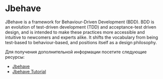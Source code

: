 # Jbehave

JBehave is a framework for Behaviour-Driven Development (BDD). BDD is an evolution of test-driven development (TDD) and acceptance-test driven design, and is intended to make these practices more accessible and intuitive to newcomers and experts alike. It shifts the vocabulary from being test-based to behaviour-based, and positions itself as a design philosophy.

Для получения дополнительной информации посетите следующие ресурсы:

- [Jbehave](https://jbehave.org/)
- [Jbehave Tutorial](https://jbehave.org/tutorials.html)
